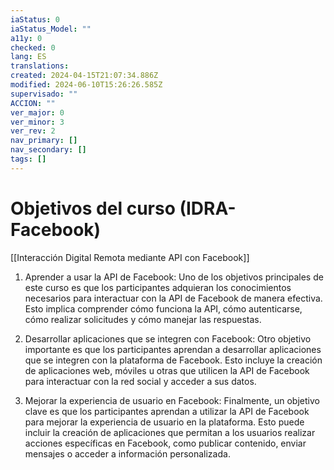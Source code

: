 ```yaml
---
iaStatus: 0
iaStatus_Model: ""
a11y: 0
checked: 0
lang: ES
translations: 
created: 2024-04-15T21:07:34.886Z
modified: 2024-06-10T15:26:26.585Z
supervisado: ""
ACCION: ""
ver_major: 0
ver_minor: 3
ver_rev: 2
nav_primary: []
nav_secondary: []
tags: []
---
```

# Objetivos del curso (IDRA-Facebook)

[[Interacción Digital Remota mediante API con Facebook]]

1. Aprender a usar la API de Facebook: Uno de los objetivos principales de este curso es que los participantes adquieran los conocimientos necesarios para interactuar con la API de Facebook de manera efectiva. Esto implica comprender cómo funciona la API, cómo autenticarse, cómo realizar solicitudes y cómo manejar las respuestas.

2. Desarrollar aplicaciones que se integren con Facebook: Otro objetivo importante es que los participantes aprendan a desarrollar aplicaciones que se integren con la plataforma de Facebook. Esto incluye la creación de aplicaciones web, móviles u otras que utilicen la API de Facebook para interactuar con la red social y acceder a sus datos.

3. Mejorar la experiencia de usuario en Facebook: Finalmente, un objetivo clave es que los participantes aprendan a utilizar la API de Facebook para mejorar la experiencia de usuario en la plataforma. Esto puede incluir la creación de aplicaciones que permitan a los usuarios realizar acciones específicas en Facebook, como publicar contenido, enviar mensajes o acceder a información personalizada.
